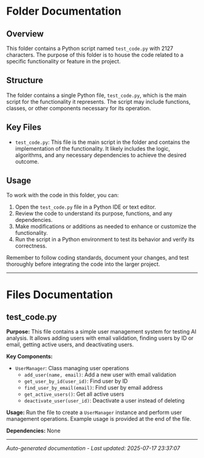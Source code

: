 # Folder Documentation

## Overview
This folder contains a Python script named `test_code.py` with 2127 characters. The purpose of this folder is to house the code related to a specific functionality or feature in the project.

## Structure
The folder contains a single Python file, `test_code.py`, which is the main script for the functionality it represents. The script may include functions, classes, or other components necessary for its operation.

## Key Files
- `test_code.py`: This file is the main script in the folder and contains the implementation of the functionality. It likely includes the logic, algorithms, and any necessary dependencies to achieve the desired outcome.

## Usage
To work with the code in this folder, you can:
1. Open the `test_code.py` file in a Python IDE or text editor.
2. Review the code to understand its purpose, functions, and any dependencies.
3. Make modifications or additions as needed to enhance or customize the functionality.
4. Run the script in a Python environment to test its behavior and verify its correctness.

Remember to follow coding standards, document your changes, and test thoroughly before integrating the code into the larger project.

---

# Files Documentation

## test_code.py

**Purpose:** This file contains a simple user management system for testing AI analysis. It allows adding users with email validation, finding users by ID or email, getting active users, and deactivating users.

**Key Components:**
- `UserManager`: Class managing user operations
  - `add_user(name, email)`: Add a new user with email validation
  - `get_user_by_id(user_id)`: Find user by ID
  - `find_user_by_email(email)`: Find user by email address
  - `get_active_users()`: Get all active users
  - `deactivate_user(user_id)`: Deactivate a user instead of deleting

**Usage:** Run the file to create a `UserManager` instance and perform user management operations. Example usage is provided at the end of the file.

**Dependencies:** None

---
*Auto-generated documentation - Last updated: 2025-07-17 23:37:07*
